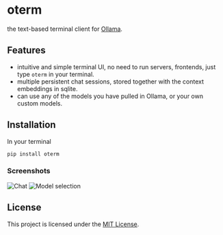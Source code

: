 # oterm
the text-based terminal client for [Ollama](https://github.com/jmorganca/ollama).

## Features

* intuitive and simple terminal UI, no need to run servers, frontends, just type `oterm` in your terminal.
* multiple persistent chat sessions, stored together with the context embeddings in sqlite.
* can use any of the models you have pulled in Ollama, or your own custom models.

## Installation

In your terminal
```
pip install oterm
```

### Screenshots
![Chat](screenshots/chat.png)
![Model selection](./screenshots/model_selection.png)

## License

This project is licensed under the [MIT License](LICENSE).
